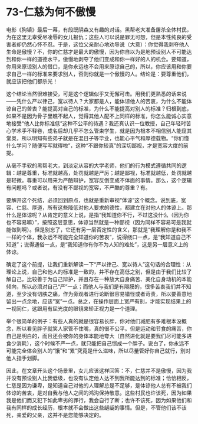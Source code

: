 # 73-仁慈为何不傲慢

电影《狗镇》最后一幕，有段既阴森又有趣的对话。黑帮老大准备屠杀全体村民，为在这里无辜受尽凌辱的女儿报仇；这些人可以说是罪无可恕，但是本性纯良的受害者却仍然心怀不忍。于是，这位父亲耐心地劝导说（大意）：你觉得我剥夺他人生命是傲慢？不，你的仁慈才是最大的傲慢，因为你自以为是地预设别人不可能达到和你一样的道德水平，傲慢地剥夺了他们变成和你一样好的人的机会。要知道，你用来原谅别人的借口，是你永远也不会用来原谅自己的，所以，你应该用和你要求自己一样的标准来要求别人，否则你就是一个傲慢的人。结论是：要尊重他们，就应该把他们都杀光！

这个结论当然很难接受，可是这个逻辑似乎又无懈可击。用我们更熟悉的话来说——凭什么严以律己，宽以待人？大家都是人，能体谅他人的苦衷，为什么不能体谅自己的苦衷？能提高对自己的标准，为什么不能提高对别人的标准？归根到底，如果不是因为骨子里瞧不起人，觉得其他人配不上同样的标准，你怎么能诚心实意地接受“他人比你标准低”这种不公平的待遇？我还真认识一位教授，自己年轻时苦心学术手不释卷，成名后却几乎不怎么管束学生，就是因为根本不相信别人能窥其堂奥，所以明知有些弟子就是在混日子等毕业，也能心平气和厚德载物。“你们懂什么学问？随便写写就得啦”，这种“不跟你较真”的深切鄙视，才是宽容大度的前提。

从毫不手软的黑帮老大，到淡定从容的大学老师，他们的行为模式遵循共同的逻辑：越是尊重，标准就越高，处罚就越是严厉；越是鄙视，标准就越低，处罚就越是轻微。尊重可以用来为严酷辩护，宽容反倒变成不体面的事情。那么，这个逻辑有问题吗？或者说，有没有不鄙视的宽容，不严酷的尊重？有。

要解开这个死结，必须回到原点，也就是重新审视“体谅”这个概念。说到底，宽容、仁慈、厚道，所有这些降低对他人要求的德性，都建立在对他人的体谅上。那什么是体谅呢？从肯定的意义上说，是指“我知道你不行，不过这没什么（因为你也不容易嘛）”，按照这层意思，体谅当然就是一种鄙视（因为同样不容易可是我就能做到啊）。但是别忘了，它还有另一层否定性的含义，那就是“我理解你是和我不一样的个体，我永远不可能完全知道你的苦衷”，说得绕口一点，是“我知道自己不知道”；说得通俗一点，是“我知道你有你不为人知的难处”，这是另一层意义上的体谅。

确定了这个前提，让我们重新解读一下“严以律己、宽以待人”这句话的合理性：从理论上说，自己和他人的标准是一致的，并不存在高低之别，但是由于我们比较了解自己，比较善于为自己辩护，并且存在一种放大自身痛苦、美化自身动机的本能倾向，所以必须对自己“严”一点；而他人与我们是有隔膜的，很多苦衷我们并不知道，至少没有切肤之痛，作为旁观者进行论断很容易错怪或者苛责，所以要善意地留出一点余地，应该“宽”一点。总之，在操作层面上宽严有别，才能实现结果上的一视同仁，这跟用有屈光度的眼镜来矫正视力是一个道理。

举个很简单的例子：有些人真的就是很容易长胖，你对他们减肥有多难根本没概念，所以看见胖子就笑人家管不住嘴，真的很不公平。但是运动和节食的痛苦，你自己是明白的，而且还会被你的身体本能地夸大（自然进化就是要我们尽可能多进食少消耗），这个时候不严一点，就只能把自己惯成一个胖子。说白了，你永远不可能完全体会别人的“饿”和“累”究竟是什么滋味，所以尽量管好你自己就行，别对他人指手划脚。

因此，在文章开头这个场景里，女儿应该这样回答：不，仁慈并不是傲慢，因为我并没有预设别人比我低级，也没有认定他人达不到我所能达到的标准；恰恰相反，仁慈是因为谦卑，是知道自己对他的人理解总是不足够，是体谅他人总有不被我们体谅的苦衷，是对自我与他人之间的鸿沟保持敬意。这些村民也许该死，因为如果我是他们而又犯下如此卑劣的罪行，我会自行了断；也许不该死，因为如果他们和我有同样的成长经历，根本就不会做出这些龌龊的事情。但是，不管他们该不该死，亲爱的父亲，这并不是您能够决定的。